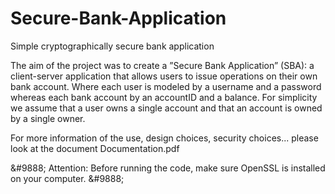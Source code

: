 # Secure-Bank-Application
Simple cryptographically secure bank application

The aim of the project was to create a ”Secure Bank Application” (SBA): a client-server application that allows users to issue operations on their own bank account. Where each user is modeled by a username and a password whereas each bank account by an accountID and a balance. For simplicity we assume that a user owns a single account and that an account is owned by a single owner.

For more information of the use, design choices, security choices... please look at the document Documentation.pdf

\&#9888; Attention: Before running the code, make sure OpenSSL is installed on your computer. \&#9888;





